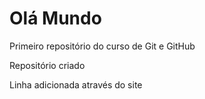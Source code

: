 # Olá Mundo
 Primeiro repositório do curso de Git e GitHub

 Repositório criado
 
 Linha adicionada através do site
